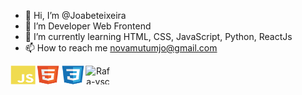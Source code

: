 - 👋 Hi, I’m @Joabeteixeira
- 👀 I’m Developer Web Frontend
- 🌱 I’m currently learning HTML, CSS, JavaScript, Python, ReactJs
- 📫 How to reach me novamutumjo@gmail.com

<div style="display: flex" align-itens= "center" align="center" ><br>
  <img align="center" alt="Rafa-Js" height="30" width="40" src="https://raw.githubusercontent.com/devicons/devicon/master/icons/javascript/javascript-plain.svg">
  <img align="center" alt="Rafa-HTML" height="30" width="40" src="https://raw.githubusercontent.com/devicons/devicon/master/icons/html5/html5-original.svg">
  <img align="center" alt="Rafa-CSS" height="30" width="40" src="https://raw.githubusercontent.com/devicons/devicon/master/icons/css3/css3-original.svg">
  <img align="center" alt="Rafa-vsc" height="30" width="40" src="https://cdn.jsdelivr.net/gh/devicons/devicon/icons/vscode/vscode-original.svg" />
</div><br>

  

<!---
Joabeteixeira/Joabeteixeira is a ✨ special ✨ repository because its `README.md` (this file) appears on your GitHub profile.
You can click the Preview link to take a look at your changes.
--->
